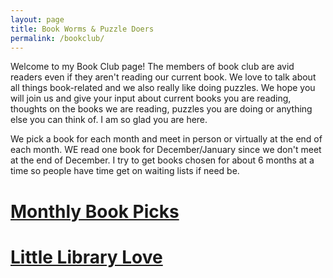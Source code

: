 ```yaml
---
layout: page
title: Book Worms & Puzzle Doers
permalink: /bookclub/
---
```

Welcome to my Book Club page! The members of book club are avid readers even if they aren't reading our current book. We love to talk about all things book-related and we also really like doing puzzles. We hope you will join us and give your input about current books you are reading, thoughts on the books we are reading, puzzles you are doing or anything else you can think of. I am so glad you are here. 

We pick a book for each month and meet in person or virtually at the end of each month. WE read one book for December/January since we don't meet at the end of December. I try to get books chosen for about 6 months at a time so people have time get on waiting lists if need be. 
# [Monthly Book Picks](/bookclub/booksread/)
# [Little Library Love](http://127.0.0.1:4000/books/lfl/2020/08/03/little-library-love.html)